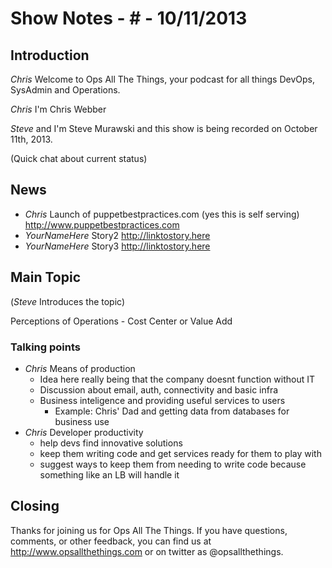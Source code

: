 Show Notes - # - 10/11/2013
===========================

Introduction
------------
*Chris* Welcome to Ops All The Things, your podcast for all things DevOps, SysAdmin and Operations. 

*Chris* I'm Chris Webber

*Steve* and I'm Steve Murawski and this show is being recorded on October 11th, 2013.

(Quick chat about current status)

News
----
- *Chris* Launch of puppetbestpractices.com (yes this is self serving) <http://www.puppetbestpractices.com>
- *YourNameHere* Story2 <http://linktostory.here>
- *YourNameHere* Story3 <http://linktostory.here>

Main Topic
----------

(*Steve* Introduces the topic)

Perceptions of Operations - Cost Center or Value Add

### Talking points
* *Chris* Means of production
  * Idea here really being that the company doesnt function without IT
  * Discussion about email, auth, connectivity and basic infra
  * Business inteligence and providing useful services to users
    * Example: Chris' Dad and getting data from databases for business use
* *Chris* Developer productivity
  * help devs find innovative solutions
  * keep them writing code and get services ready for them to play with
  * suggest ways to keep them from needing to write code because something like an LB will handle it


Closing
-------
Thanks for joining us for Ops All The Things.  If you have questions, comments, or other feedback, you can find us at <http://www.opsallthethings.com> or on twitter as @opsallthethings.
